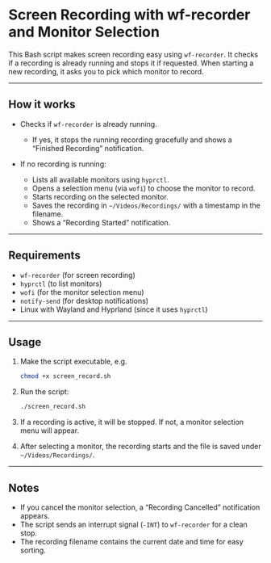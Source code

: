 # Screen Recording with wf-recorder and Monitor Selection

This Bash script makes screen recording easy using `wf-recorder`. It checks if a recording is already running and stops it if requested. When starting a new recording, it asks you to pick which monitor to record.

---

## How it works

* Checks if `wf-recorder` is already running.

  * If yes, it stops the running recording gracefully and shows a “Finished Recording” notification.
* If no recording is running:

  * Lists all available monitors using `hyprctl`.
  * Opens a selection menu (via `wofi`) to choose the monitor to record.
  * Starts recording on the selected monitor.
  * Saves the recording in `~/Videos/Recordings/` with a timestamp in the filename.
  * Shows a “Recording Started” notification.

---

## Requirements

* `wf-recorder` (for screen recording)
* `hyprctl` (to list monitors)
* `wofi` (for the monitor selection menu)
* `notify-send` (for desktop notifications)
* Linux with Wayland and Hyprland (since it uses `hyprctl`)

---

## Usage

1. Make the script executable, e.g.

   ```bash
   chmod +x screen_record.sh
   ```

2. Run the script:

   ```bash
   ./screen_record.sh
   ```

3. If a recording is active, it will be stopped. If not, a monitor selection menu will appear.

4. After selecting a monitor, the recording starts and the file is saved under `~/Videos/Recordings/`.

---

## Notes

* If you cancel the monitor selection, a “Recording Cancelled” notification appears.
* The script sends an interrupt signal (`-INT`) to `wf-recorder` for a clean stop.
* The recording filename contains the current date and time for easy sorting.
